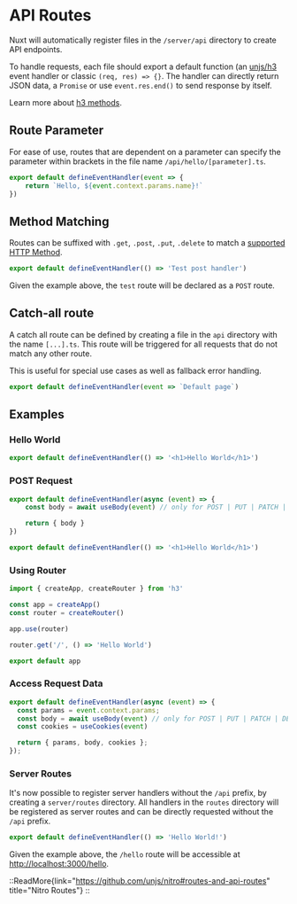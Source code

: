 # API Routes

Nuxt will automatically register files in the `/server/api` directory to create API endpoints.

To handle requests, each file should export a default function (an [unjs/h3](https://github.com/unjs/h3) event handler or classic `(req, res) => {}`. The handler can directly return JSON data, a `Promise` or use `event.res.end()` to send response by itself.

Learn more about [h3 methods](https://www.jsdocs.io/package/h3#package-index-functions).

## Route Parameter

For ease of use, routes that are dependent on a parameter can specify the parameter within brackets in the file name `/api/hello/[parameter].ts`.

```ts [/server/api/hello/[name].ts]
export default defineEventHandler(event => {
    return `Hello, ${event.context.params.name}!`
})
```

## Method Matching

Routes can be suffixed with `.get`, `.post`, `.put`, `.delete` to match a [supported HTTP Method](https://github.com/unjs/nitro/blob/main/src/runtime/virtual/server-handlers.d.ts#L7).

```ts [/server/api/test.post.ts]
export default defineEventHandler(() => 'Test post handler')
```

Given the example above, the `test` route will be declared as a `POST` route.

## Catch-all route

A catch all route can be defined by creating a file in the `api` directory with the name `[...].ts`. This route will be triggered for all requests that do not match any other route.

This is useful for special use cases as well as fallback error handling.

```ts [/server/api/[...].ts]
export default defineEventHandler(event => `Default page`)
```

## Examples

### Hello World

```ts [/server/api/hello.ts]
export default defineEventHandler(() => '<h1>Hello World</h1>')
```

### POST Request

<code-group>
<code-block label="Basic" active>

```ts [/server/api/hello.ts]
export default defineEventHandler(async (event) => {
    const body = await useBody(event) // only for POST | PUT | PATCH | DELETE requests

    return { body }
})
```

</code-block>
<code-block label="Method Matching">

```ts [/server/api/hello.post.ts]
export default defineEventHandler(() => '<h1>Hello World</h1>')
```

</code-block>
</code-group>

### Using Router

```ts [/server/api/hello.ts]
import { createApp, createRouter } from 'h3'

const app = createApp()
const router = createRouter()

app.use(router)

router.get('/', () => 'Hello World')

export default app
```

### Access Request Data

```ts
export default defineEventHandler(async (event) => {
  const params = event.context.params;
  const body = await useBody(event) // only for POST | PUT | PATCH | DELETE requests
  const cookies = useCookies(event)

  return { params, body, cookies };
});
```

### Server Routes

It's now possible to register server handlers without the `/api` prefix, by creating a `server/routes` directory. All handlers in the `routes` directory will be registered as server routes and can be directly requested without the `/api` prefix.

```ts [/server/routes/hello.ts]
export default defineEventHandler(() => 'Hello World!')
```

Given the example above, the `/hello` route will be accessible at <http://localhost:3000/hello>.

::ReadMore{link="https://github.com/unjs/nitro#routes-and-api-routes" title="Nitro Routes"}
::
